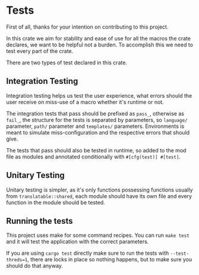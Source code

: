 # Tests

First of all, thanks for your intention on contributing to this project.

In this crate we aim for stability and ease of use for all the macros the crate
declares, we want to be helpful not a burden. To accomplish this we need to test
every part of the crate.

There are two types of test declared in this crate.

## Integration Testing

Integration testing helps us test the user experience, what errors should the user
receive on miss-use of a macro whether it's runtime or not.

The integration tests that pass should be prefixed as `pass_`, otherwise as `fail_`,
the structure for the tests is separated by parameters, so `language/` parameter,
`path/` parameter and `templates/` parameters. Environments is meant to simulate
miss-configuration and the respective errors that should give.

The tests that pass should also be tested in runtime, so added to the mod file as
modules and annotated conditionally with `#[cfg(test)] #[test]`.

## Unitary Testing

Unitary testing is simpler, as it's only functions possessing functions usually from
`translatable::shared`, each module should have its own file and every function
in the module should be tested.

## Running the tests

This project uses make for some command recipes. You can run `make test` and it will
test the application with the correct parameters.

If you are using `cargo test` directly make sure to run the tests with `--test-threds=1`,
there are locks in place so nothing happens, but to make sure you should do that
anyway.
